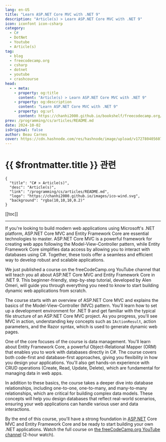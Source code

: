 ```yaml
---
lang: en-US
title: "Learn ASP.NET Core MVC with .NET 9"
description: "Article(s) > Learn ASP.NET Core MVC with .NET 9"
icon: iconfont icon-csharp
category:
  - C#
  - DotNet
  - Youtube
  - Article(s)
tag:
  - blog
  - freecodecamp.org
  - csharp
  - dotnet
  - youtube
  - crashcourse
head:
  - - meta:
    - property: og:title
      content: "Article(s) > Learn ASP.NET Core MVC with .NET 9"
    - property: og:description
      content: "Learn ASP.NET Core MVC with .NET 9"
    - property: og:url
      content: https://chanhi2000.github.io/bookshelf/freecodecamp.org/learn-aspnet-core-mvc-with-net-9.html
prev: /programming/cs/articles/README.md
date: 2024-10-02
isOriginal: false
author: Beau Carnes
cover: https://cdn.hashnode.com/res/hashnode/image/upload/v1727804056078/cb9e584f-9942-4169-a68b-3379bb803692.png
---
```


# {{ $frontmatter.title }} 관련

```component VPCard
{
  "title": "C# > Article(s)",
  "desc": "Article(s)",
  "link": "/programming/cs/articles/README.md",
  "logo": "https://chanhi2000.github.io/images/ico-wind.svg",
  "background": "rgba(10,10,10,0.2)"
}
```

[[toc]]

---

<SiteInfo
  name="Learn ASP.NET Core MVC with .NET 9"
  desc="If you're looking to build modern web applications using Microsoft's .NET platform, ASP.NET Core MVC and Entity Framework Core are essential technologies to master. ASP.NET Core MVC is a powerful framework for creating web apps following the Model-Vi..."
  url="https://freecodecamp.org/news/learn-aspnet-core-mvc-with-net-9"
  logo="https://cdn.freecodecamp.org/universal/favicons/favicon.ico"
  preview="https://cdn.hashnode.com/res/hashnode/image/upload/v1727804056078/cb9e584f-9942-4169-a68b-3379bb803692.png"/>

If you're looking to build modern web applications using Microsoft's .NET platform, ASP.NET Core MVC and Entity Framework Core are essential technologies to master. ASP.NET Core MVC is a powerful framework for creating web apps following the Model-View-Controller pattern, while Entity Framework Core simplifies data access by allowing you to interact with databases using C#. Together, these tools offer a seamless and efficient way to develop robust and scalable applications.

We just published a course on the freeCodeCamp.org YouTube channel that will teach you all about ASP.NET Core MVC and Entity Framework Core in .NET 9. This beginner-friendly, step-by-step tutorial, developed by Alen Omeri, will guide you through everything you need to know to start building dynamic web applications from scratch.

The course starts with an overview of ASP.NET Core MVC and explains the basics of the Model-View-Controller (MVC) pattern. You'll learn how to set up a development environment for .NET 9 and get familiar with the typical file structure of an ASP.NET Core MVC project. As you progress, you'll see MVC in action, understanding key concepts such as `IActionResult`, action parameters, and the Razor syntax, which is used to generate dynamic web pages.

One of the core focuses of the course is data management. You'll learn about Entity Framework Core, a powerful Object-Relational Mapper (ORM) that enables you to work with databases directly in C#. The course covers both code-first and database-first approaches, giving you flexibility in how you design your applications. You'll also get hands-on experience with CRUD operations (Create, Read, Update, Delete), which are fundamental for managing data in web apps.

In addition to these basics, the course takes a deeper dive into database relationships, including one-to-one, one-to-many, and many-to-many relationships, which are critical for building complex data models. These concepts will help you design databases that reflect real-world scenarios, ensuring your web applications can handle various user and data interactions.

By the end of this course, you'll have a strong foundation in [<VPIcon icon="fas fa-globe"/>ASP.NET](https://asp.net) Core MVC and Entity Framework Core and be ready to start building your own .NET applications. Watch the full course on [<VPIcon icon="fa-brands fa-youtube"/>the freeCodeCamp.org YouTube channel](https://youtu.be/RWXKysImabs) (2-hour watch).

<VidStack src="youtube/RWXKysImabs" />